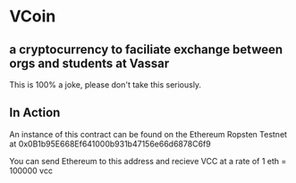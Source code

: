 # VCoin
## a cryptocurrency to faciliate exchange between orgs and students at Vassar

This is 100% a joke, please don't take this seriously.

## In Action
An instance of this contract can be found on the Ethereum Ropsten Testnet at 
  0x0B1b95E668Ef641000b931b47156e66d6878C6f9

You can send Ethereum to this address and recieve VCC at a rate of 
  1 eth = 100000 vcc
